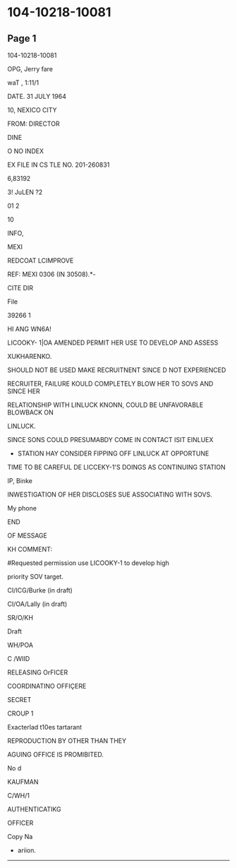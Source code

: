 # 104-10218-10081

## Page 1

104-10218-10081

OPG, Jerry fare

waT , 1:11/1

DATE. 31 JULY 1964

10, NEXICO CITY

FROM: DIRECTOR

DINE

O NO INDEX

EX FILE IN CS TLE NO. 201-260831

6,83192

3! JuLEN ?2

01 2

10

INFO,

MEXI

REDCOAT LCIMPROVE

REF: MEXI 0306 (IN 30508).*-

CITE DIR

File

39266 1

HI ANG WN6A!

LICOOKY- 1|OA AMENDED PERMIT HER USE TO DEVELOP AND ASSESS

XUKHARENKO.

SHOULD NOT BE USED MAKE RECRUITNENT SINCE D NOT EXPERIENCED

RECRUITER, FAILURE KOULD COMPLETELY BLOW HER TO SOVS AND SINCE HER

RELATIONSHIP WITH LINLUCK KNONN, COULD BE UNFAVORABLE BLOWBACK ON

LINLUCK.

SINCE SONS COULD PRESUMABDY COME IN CONTACT ISIT EINLUEX

- STATION HAY CONSIDER FIPPING OFF LINLUCK AT OPPORTUNE

TIME TO BE CAREFUL DE LICCEKY-1'S DOINGS AS CONTINUING STATION

IP, Binke

INWESTIGATION OF HER DISCLOSES SUE ASSOCIATING WITH SOVS.

My phone

END

OF MESSAGE

KH COMMENT:

#Requested permission use LICOOKY-1 to develop high

priority SOV target.

CI/ICG/Burke (in draft)

CI/OA/Lally (in draft)

SR/O/KH

Draft

WH/POA

C /WIID

RELEASING OrFICER

COORDINATINO OFFIÇERE

SECRET

CROUP 1

Exacterlad t10es tartarant

REPRODUCTION BY OTHER THAN THEY

AGUING OFFICE IS PROMIBITED.

No d

KAUFMAN

C/WH/1

AUTHENTICATIKG

OFFICER

Copy Na

- ariion.

---


